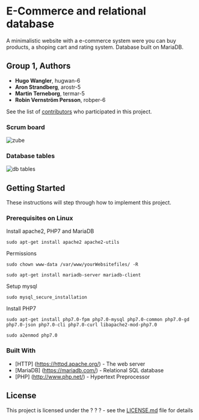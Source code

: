 # E-Commerce and relational database

A minimalistic website with a e-commerce system were you can buy products, a shoping cart and rating system. Database built on MariaDB.

## Group 1, Authors

* **Hugo Wangler**, hugwan-6
* **Aron Strandberg**, arostr-5
* **Martin Terneborg**, termar-5
* **Robin Vernström Persson**, robper-6

See the list of [contributors](https://github.com/dynematic/D0018E_Group1/graphs/contributors) who participated in this project.

### Scrum board

![zube](https://i.imgur.com/d4jF4RY.png)


### Database tables

![db tables](https://i.imgur.com/cJDg0Qe.png)

## Getting Started

These instructions will step through how to implement this project.

### Prerequisites on Linux
Install apache2, PHP7 and MariaDB
```
sudo apt-get install apache2 apache2-utils
```

Permissions
```
sudo chown www-data /var/www/yourWebsitefiles/ -R
```


```
sudo apt-get install mariadb-server mariadb-client
```

Setup mysql
```
sudo mysql_secure_installation
```

Install PHP7
```
sudo apt-get install php7.0-fpm php7.0-mysql php7.0-common php7.0-gd php7.0-json php7.0-cli php7.0-curl libapache2-mod-php7.0
```

```
sudo a2enmod php7.0
```

### Built With

* [HTTP] (https://httpd.apache.org/) - The web server
* [MariaDB] (https://mariadb.com/) - Relational SQL database
* [PHP] (http://www.php.net/) - Hypertext Preprocessor

## License

This project is licensed under the ? ? ? - see the [LICENSE.md](LICENSE.md) file for details
